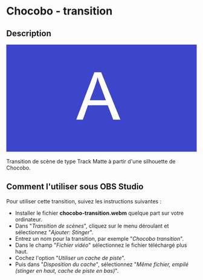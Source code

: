 # Chocobo - transition

## Description

![Exemple](assets/img/example.gif)

Transition de scène de type Track Matte à partir d'une silhouette de Chocobo.

## Comment l'utiliser sous OBS Studio

Pour utiliser cette transition, suivez les instructions suivantes :

- Installer le fichier **chocobo-transition.webm** quelque part sur votre 
ordinateur.
- Dans "_Transition de scènes_", cliquez sur le menu déroulant et sélectionnez
  "_Ajouter: Stinger_".
- Entrez un nom pour la transition, par exemple "_Chocobo transition_".
- Dans le champ "_Fichier vidéo_" sélectionnez le fichier téléchargé plus haut.
- Cochez l'option "_Utiliser un cache de piste_".
- Puis dans "_Disposition du cache_", sélectionnez "_Même fichier, empilé (stinger
  en haut, cache de piste en bas)_".
